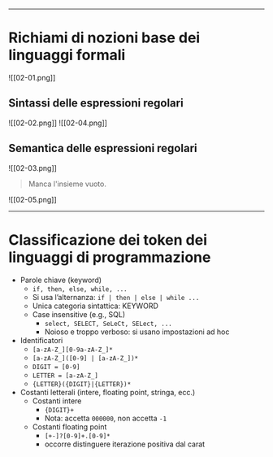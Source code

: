 ```table-of-contents
```
---

# Richiami di nozioni base dei linguaggi formali

![[02-01.png]]

## Sintassi delle espressioni regolari

![[02-02.png]]
![[02-04.png]]

## Semantica delle espressioni regolari

![[02-03.png]]
> Manca l'insieme vuoto.

![[02-05.png]]

---

# Classificazione dei token dei linguaggi di programmazione
- Parole chiave (keyword)
	- `if, then, else, while, ...`
	- Si usa l’alternanza: `if | then | else | while ...`
	- Unica categoria sintattica: KEYWORD
	- Case insensitive (e.g., SQL)
		- `select, SELECT, SeLeCt, SELect, ...`
		- Noioso e troppo verboso: si usano impostazioni ad hoc
- Identificatori
	- `[a-zA-Z_][0-9a-zA-Z_]*`
	- `[a-zA-Z_]([0-9] | [a-zA-Z_])*`
	- `DIGIT = [0-9] `
	- `LETTER = [a-zA-Z_]`
	- `{LETTER}({DIGIT}|{LETTER})*`
- Costanti letterali (intere, floating point, stringa, ecc.)
	- Costanti intere
		- `{DIGIT}+`
		- Nota: accetta `000000`, non accetta `-1`
	- Costanti floating point
		- `[+-]?[0-9]+.[0-9]*`
		- occorre distinguere iterazione positiva dal carat